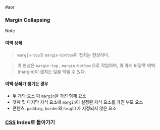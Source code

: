 #aor 
### Margin Collapsing
>[!note]
>#### 여백 상쇄
>
>>`margin-top`과 `margin-bottom`이 겹치는 현상이다.
>
>>이 현상은 `margin-top` , `margin-bottom` 으로 작업하여, 위 아래 바깥쪽 여백(margin)이 겹치는 일을 막을 수 있다.  
#### 여백 상쇄가 생기는 경우
- 두 개의 요소 다 `margin`을 가진 형제 요소  
- 첫째 및 마지막 자식 요소에 `margin`이 설정된 자식 요소를 가진 부모 요소  
- 콘텐츠, `padding`, `border`와 `height`가 지정되지 않은 요소 
### [CSS](../../../Dev-Index/CSS.md) Index로 돌아가기